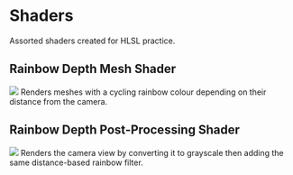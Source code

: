 # Shaders
Assorted shaders created for HLSL practice.

## Rainbow Depth Mesh Shader
![](https://i.imgur.com/yB5uQut.gif)
Renders meshes with a cycling rainbow colour depending on their distance from the camera.

## Rainbow Depth Post-Processing Shader
![](https://i.imgur.com/chbbWAg.gif)
Renders the camera view by converting it to grayscale then adding the same distance-based rainbow filter.
